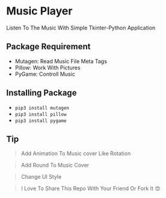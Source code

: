# Music Player
Listen To The Music With Simple Tkinter-Python Application


## Package Requirement
+ Mutagen: Read Music File Meta Tags
+ Pillow: Work With Pictures
+ PyGame: Controll Music


## Installing Package

+ ```pip3 install mutagen```
+ ```pip3 install pillow```
+ ```pip3 install pygame```

## Tip

> Add Animation To Music cover Like Rotation

> Add Round To Music Cover

> Change UI Style

> I Love To Share This Repo With Your Friend Or Fork It 😍
